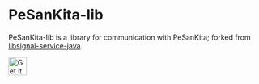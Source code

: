 # PeSanKita-lib

PeSanKita-lib is a library for communication with PeSanKita; forked from <a href="https://github.com/WhisperSystems/libsignal-service-java">libsignal-service-java</a>.

<a href="https://play.google.com/store/apps/details?id=id.kita.pesan.secure"><img alt="Get it on Google Play" src="https://play.google.com/intl/en_us/badges/images/generic/en-play-badge.png" height=36px /></a>
